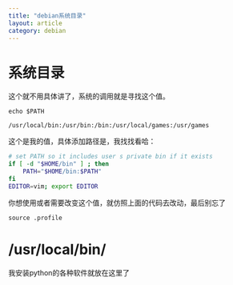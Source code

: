 ```yaml
---
title: "debian系统目录"
layout: article
category: debian
---
```


# 系统目录

这个就不用具体讲了，系统的调用就是寻找这个值。

	echo $PATH

	/usr/local/bin:/usr/bin:/bin:/usr/local/games:/usr/games

这个是我的值，具体添加路径是，我找找看哈：

```bash
# set PATH so it includes user s private bin if it exists
if [ -d "$HOME/bin" ] ; then
    PATH="$HOME/bin:$PATH"
fi
EDITOR=vim; export EDITOR
```

你想使用或者需要改变这个值，就仿照上面的代码去改动，最后别忘了

	source .profile

# /usr/local/bin/
我安装python的各种软件就放在这里了




